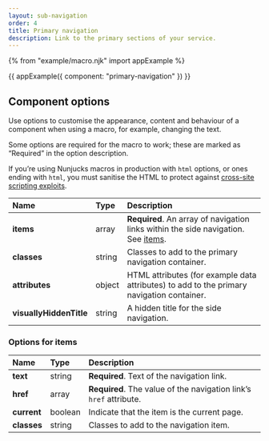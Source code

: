 ```yaml
---
layout: sub-navigation
order: 4
title: Primary navigation
description: Link to the primary sections of your service.
---
```


{% from "example/macro.njk" import appExample %}

{{ appExample({
  component: "primary-navigation"
}) }}

## Component options

Use options to customise the appearance, content and behaviour of a component when using a macro, for example, changing the text.

Some options are required for the macro to work; these are marked as “Required” in the option description.

If you’re using Nunjucks macros in production with `html` options, or ones ending with `html`, you must sanitise the HTML to protect against [cross-site scripting exploits](https://developer.mozilla.org/en-US/docs/Glossary/Cross-site_scripting).

| Name | Type | Description |
| :--- | :--- | :---------- |
| **items** | array | **Required**. An array of navigation links within the side navigation. See [items](#options-for-items). |
| **classes** | string | Classes to add to the primary navigation container. |
| **attributes** | object | HTML attributes (for example data attributes) to add to the primary navigation container. |
| **visuallyHiddenTitle** | string | A hidden title for the side navigation. |

### Options for items

| Name | Type | Description |
| :--- | :--- | :---------- |
| **text** | string | **Required**. Text of the navigation link. |
| **href** | array | **Required**. The value of the navigation link’s `href` attribute. |
| **current** | boolean | Indicate that the item is the current page. |
| **classes** | string | Classes to add to the navigation item. |
